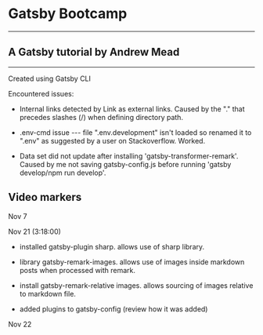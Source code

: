 # Gatsby Bootcamp

---

## A Gatsby tutorial by Andrew Mead

---

Created using Gatsby CLI

Encountered issues:

- Internal links detected by Link as external links. Caused by the "." that precedes slashes (/) when defining directory path.

- .env-cmd issue --- file ".env.development" isn't loaded so renamed it to ".env" as suggested by a user on Stackoverflow. Worked.

- Data set did not update after installing 'gatsby-transformer-remark'. Caused by me not saving gatsby-config.js before running 'gatsby develop/npm run develop'.

## Video markers

Nov 7

Nov 21 (3:18:00)

- installed gatsby-plugin sharp. allows use of sharp library.

- library gatsby-remark-images. allows use of images inside markdown posts when processed with remark.

- install gatsby-remark-relative images. allows sourcing of images relative to markdown file.

- added plugins to gatsby-config (review how it was added)

Nov 22
